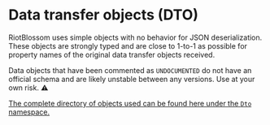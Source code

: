 # Data transfer objects (DTO)

RiotBlossom uses simple objects with no behavior for JSON deserialization. These objects are strongly typed and are 
close to 1-to-1 as possible for property names of the original data transfer objects received.

Data objects that have been commented as `UNDOCUMENTED` do not have an official schema and are likely unstable between any versions. Use at your own risk. ⚠️

[The complete directory of objects used can be found here under the `Dto` namespace.](https://github.com/BlossomiShymae/RiotBlossom/tree/master/BlossomiShymae.RiotBlossom/Dto)